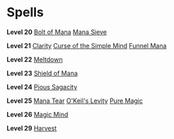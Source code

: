 <!-- TITLE: Sage -->
<!-- SUBTITLE: Masters of mana manipulation, Sages are invaluable resources for those addicted to the enhancing abilities of mana.  Often pompous and arrogant, Sages stop at nothing to tease out the secrets of mana and sorcery, considering other pursuits to be wholly beneath them. -->

# Spells

**Level 20**
[Bolt of Mana](bolt-of-mana)
[Mana Sieve](mana-sieve)

**Level 21**
[Clarity](clarity)
[Curse of the Simple Mind](curse-of-the-simple-mind)
[Funnel Mana](funnel-mana)

**Level 22**
[Meltdown](meltdown)

**Level 23**
[Shield of Mana](shield-of-mana)

**Level 24**
[Pious Sagacity](pious-sagacity)

**Level 25**
[Mana Tear](mana-tear)
[O'Keil's Levity](okeils-levity)
[Pure Magic](pure-magic)

**Level 26**
[Magic Mind](magic-mind)

**Level 29**
[Harvest](harvest)